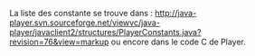 La liste des constante se trouve dans : http://java-player.svn.sourceforge.net/viewvc/java-player/javaclient2/structures/PlayerConstants.java?revision=76&view=markup
ou encore dans le code C de Player.